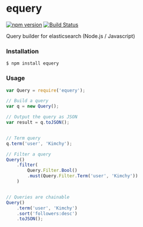 # equery

[![npm version](https://badge.fury.io/js/equery.svg)](http://badge.fury.io/js/equery)
[![Build Status](https://travis-ci.org/SamyPesse/equery.png?branch=master)](https://travis-ci.org/SamyPesse/equery)


Query builder for elasticsearch (Node.js / Javascript)

### Installation

```
$ npm install equery
```

### Usage

```js
var Query = require('equery');

// Build a query
var q = new Query();

// Output the query as JSON
var result = q.toJSON();


// Term query
q.term('user', 'Kimchy');

// Filter a query
Query()
    .filter(
        Query.Filter.Bool()
        .must(Query.Filter.Term('user', 'Kimchy'))
    )


// Queries are chainable
Query()
    .term('user', 'Kimchy')
    .sort('followers:desc')
    .toJSON();
```

